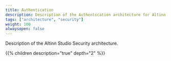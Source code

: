 ```yaml
---
title: Authentication
description: Description of the Authentication architecture for Altinn Studio and Altinn Studio Apps
tags: ["architecture", "security"]
weight: 100
alwaysopen: false
---
```


Description of the Altinn Studio Security architecture.

{{% children description="true" depth="2" %}}




